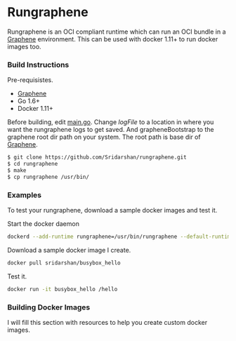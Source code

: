 # Rungraphene

Rungraphene is an OCI compliant runtime which can run an OCI bundle in a [Graphene] environment. This can be used with docker 1.11+ to run docker images too. 

### Build Instructions
Pre-requisistes.
  - [Graphene] 
  - Go 1.6+
  - Docker 1.11+
 
Before building, edit [main.go](main.go). Change *logFile*  to a location in where you want the rungraphene logs to get saved. And grapheneBootstrap to the graphene root dir path on your system. The root path is base dir of [Graphene].

```sh
$ git clone https://github.com/Sridarshan/rungraphene.git
$ cd rungraphene
$ make
$ cp rungraphene /usr/bin/
```

### Examples
To test your rungraphene, download a sample docker images and test it.

Start the docker daemon
```sh
dockerd --add-runtime rungraphene=/usr/bin/rungraphene --default-runtime rungraphene
```

Download a sample docker image I create. 
```sh
docker pull sridarshan/busybox_hello
```

Test it.
```sh
docker run -it busybox_hello /hello
```

### Building Docker Images
I will fill this section with resources to help you create custom docker images.

[//]: # (These are reference links used in the body of this note and get stripped out when the markdown processor does its job. There is no need to format nicely because it shouldn't be seen. Thanks SO - http://stackoverflow.com/questions/4823468/store-comments-in-markdown-syntax)
    
   [Graphene]: <https://github.com/oscarlab/graphene>
   
